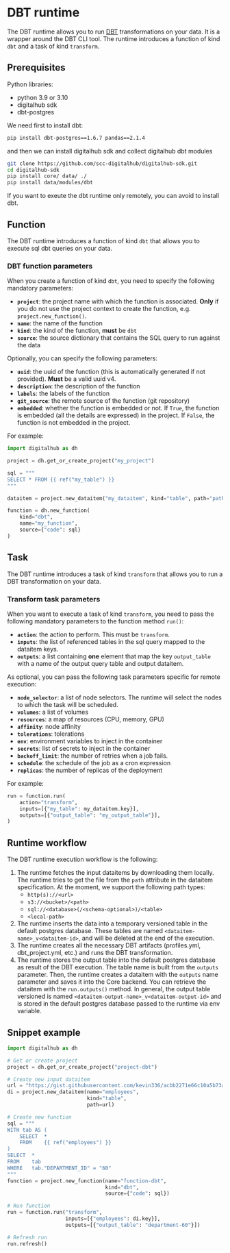 # DBT runtime

The DBT runtime allows you to run [DBT](https://www.getdbt.com/) transformations on your data. It is a wrapper around the DBT CLI tool.
The runtime introduces a function of kind `dbt` and a task of kind `transform`.

## Prerequisites

Python libraries:

- python 3.9 or 3.10
- digitalhub sdk
- dbt-postgres

We need first to install dbt:

```bash
pip install dbt-postgres==1.6.7 pandas==2.1.4
```

and then we can install digitalhub sdk and collect digitalhub dbt modules

```bash
git clone https://github.com/scc-digitalhub/digitalhub-sdk.git
cd digitalhub-sdk
pip install core/ data/ ./
pip install data/modules/dbt
```

If you want to exeute the dbt runtime only remotely, you can avoid to install dbt.

## Function

The DBT runtime introduces a function of kind `dbt` that allows you to execute sql dbt queries on your data.

### DBT function parameters

When you create a function of kind `dbt`, you need to specify the following mandatory parameters:

- **`project`**: the project name with which the function is associated. **Only** if you do not use the project context to create the function, e.g. `project.new_function()`.
- **`name`**: the name of the function
- **`kind`**: the kind of the function, **must** be `dbt`
- **`source`**: the source dictionary that contains the SQL query to run against the data

Optionally, you can specify the following parameters:

- **`uuid`**: the uuid of the function (this is automatically generated if not provided). **Must** be a valid uuid v4.
- **`description`**: the description of the function
- **`labels`**: the labels of the function
- **`git_source`**: the remote source of the function (git repository)
- **`embedded`**: whether the function is embedded or not. If `True`, the function is embedded (all the details are expressed) in the project. If `False`, the function is not embedded in the project.

For example:

```python
import digitalhub as dh

project = dh.get_or_create_project("my_project")

sql = """
SELECT * FROM {{ ref("my_table") }}
"""

dataitem = project.new_dataitem("my_dataitem", kind="table", path="path-to-some-data")

function = dh.new_function(
    kind="dbt",
    name="my_function",
    source={"code": sql}
)
```

## Task

The DBT runtime introduces a task of kind `transform` that allows you to run a DBT transformation on your data.

### Transform task parameters

When you want to execute a task of kind `transform`, you need to pass the following mandatory parameters to the function method `run()`:

- **`action`**: the action to perform. This must be `transform`.
- **`inputs`**: the list of referenced tables in the sql query mapped to the dataitem keys.
- **`outputs`**: a list containing **one** element that map the key `output_table` with a name of the output query table and output dataitem.

As optional, you can pass the following task parameters specific for remote execution:

- **`node_selector`**: a list of node selectors. The runtime will select the nodes to which the task will be scheduled.
- **`volumes`**: a list of volumes
- **`resources`**: a map of resources (CPU, memory, GPU)
- **`affinity`**: node affinity
- **`tolerations`**: tolerations
- **`env`**: environment variables to inject in the container
- **`secrets`**: list of secrets to inject in the container
- **`backoff_limit`**: the number of retries when a job fails.
- **`schedule`**: the schedule of the job as a cron expression
- **`replicas`**: the number of replicas of the deployment

For example:

```python
run = function.run(
    action="transform",
    inputs=[{"my_table": my_dataitem.key}],
    outputs=[{"output_table": "my_output_table"}],
)
```

## Runtime workflow

The DBT runtime execution workflow is the following:

1. The runtime fetches the input dataitems by downloading them locally. The runtime tries to get the file from the `path` attribute in the dataitem specification. At the moment, we support the following path types:
     - `http(s)://<url>`
     - `s3://<bucket>/<path>`
     - `sql://<database>(/<schema-optional>)/<table>`
     - `<local-path>`
2. The runtime inserts the data into a temporary versioned table in the default postgres database. These tables are named `<dataitem-name>_v<dataitem-id>`, and will be deleted at the end of the execution.
3. The runtime creates all the necessary DBT artifacts (profiles.yml, dbt_project.yml, etc.) and runs the DBT transformation.
4. The runtime stores the output table into the default postgres database as result of the DBT execution. The table name is built from the `outputs` parameter. Then, the runtime creates a dataitem with the `outputs` name parameter and saves it into the Core backend. You can retrieve the dataitem with the `run.outputs()` method. In general, the output table versioned is named `<dataitem-output-name>_v<dataitem-output-id>` and is stored in the default postgres database passed to the runtime via env variable.

## Snippet example

```python
import digitalhub as dh

# Get or create project
project = dh.get_or_create_project("project-dbt")

# Create new input dataitem
url = "https://gist.githubusercontent.com/kevin336/acbb2271e66c10a5b73aacf82ca82784/raw/e38afe62e088394d61ed30884dd50a6826eee0a8/employees.csv"
di = project.new_dataitem(name="employees",
                          kind="table",
                          path=url)

# Create new function
sql = """
WITH tab AS (
    SELECT  *
    FROM    {{ ref("employees") }}
)
SELECT  *
FROM    tab
WHERE   tab."DEPARTMENT_ID" = "60"
"""
function = project.new_function(name="function-dbt",
                                kind="dbt",
                                source={"code": sql})

# Run function
run = function.run("transform",
                   inputs=[{"employees": di.key}],
                   outputs=[{"output_table": "department-60"}])

# Refresh run
run.refresh()
```
